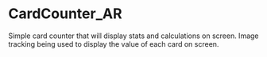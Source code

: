 # CardCounter_AR
Simple card counter that will display stats and calculations on screen. Image tracking being used to display the value of each card on screen.
